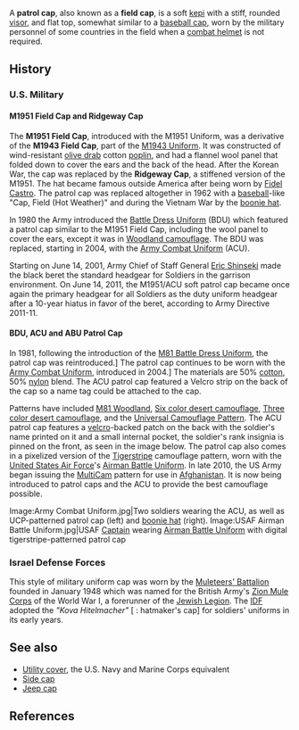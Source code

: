 A **patrol cap**, also known as a **field cap**, is a soft
[kepi](kepi "wikilink") with a stiff, rounded [visor](visor "wikilink"),
and flat top, somewhat similar to a [baseball
cap](baseball_cap "wikilink"), worn by the military personnel of some
countries in the field when a [combat helmet](combat_helmet "wikilink")
is not required.

## History

### U.S. Military

#### M1951 Field Cap and Ridgeway Cap

The **M1951 Field Cap**, introduced with the M1951 Uniform, was a
derivative of the **M1943 Field Cap**, part of the [M1943
Uniform](M1943_Uniform "wikilink"). It was constructed of wind-resistant
[olive drab](olive_drab "wikilink") cotton [poplin](poplin "wikilink"),
and had a flannel wool panel that folded down to cover the ears and the
back of the head. After the Korean War, the cap was replaced by the
**Ridgeway Cap**, a stiffened version of the M1951. The hat became
famous outside America after being worn by [Fidel
Castro](Fidel_Castro "wikilink"). The patrol cap was replaced altogether
in 1962 with a [baseball](baseball_cap "wikilink")-like "Cap, Field (Hot
Weather)" and during the Vietnam War by the [boonie
hat](boonie_hat "wikilink").

In 1980 the Army introduced the [Battle Dress
Uniform](Battle_Dress_Uniform "wikilink") (BDU) which featured a patrol
cap similar to the M1951 Field Cap, including the wool panel to cover
the ears, except it was in [Woodland
camouflage](M81_Woodland "wikilink"). The BDU was replaced, starting in
2004, with the [Army Combat Uniform](Army_Combat_Uniform "wikilink")
(ACU).

Starting on June 14, 2001, Army Chief of Staff General [Eric
Shinseki](Eric_Shinseki "wikilink") made the black beret the standard
headgear for Soldiers in the garrison environment. On June 14, 2011, the
M1951/ACU soft patrol cap became once again the primary headgear for all
Soldiers as the duty uniform headgear after a 10-year hiatus in favor of
the beret, according to Army Directive 2011-11.

#### BDU, ACU and ABU Patrol Cap

In 1981, following the introduction of the [M81 Battle Dress
Uniform](M81_Battle_Dress_Uniform "wikilink"), the patrol cap was
reintroduced.\] The patrol cap continues to be worn with the [Army
Combat Uniform](Army_Combat_Uniform "wikilink"), introduced in 2004.\]
The materials are 50% [cotton](cotton "wikilink"), 50%
[nylon](nylon "wikilink") blend. The ACU patrol cap featured a Velcro
strip on the back of the cap so a name tag could be attached to the cap.

Patterns have included [M81 Woodland](M81_Woodland "wikilink"), [Six
color desert camouflage](Six_color_desert_camouflage "wikilink"), [Three
color desert camouflage](Three_color_desert_camouflage "wikilink"), and
the [Universal Camouflage
Pattern](Universal_Camouflage_Pattern "wikilink"). The ACU patrol cap
features a [velcro](velcro "wikilink")-backed patch on the back with the
soldier's name printed on it and a small internal pocket, the soldier's
rank insignia is pinned on the front, as seen in the image below. The
patrol cap also comes in a pixelized version of the
[Tigerstripe](Tigerstripe "wikilink") camouflage pattern, worn with the
[United States Air Force](United_States_Air_Force "wikilink")'s [Airman
Battle Uniform](Airman_Battle_Uniform "wikilink"). In late 2010, the US
Army began issuing the [MultiCam](MultiCam "wikilink") pattern for use
in [Afghanistan](Afghanistan "wikilink"). It is now being introduced to
patrol caps and the ACU to provide the best camouflage possible.

Image:Army Combat Uniform.jpg\|Two soldiers wearing the ACU, as well as
UCP-patterned patrol cap (left) and [boonie hat](boonie_hat "wikilink")
(right). Image:USAF Airman Battle Uniform.jpg\|USAF
[Captain](Captain_(United_States)#U.S._Army,_U.S._Air_Force,_and_U.S._Marine_Corps "wikilink")
wearing [Airman Battle Uniform](Airman_Battle_Uniform "wikilink") with
digital tigerstripe-patterned patrol cap

### Israel Defense Forces

This style of military uniform cap was worn by the [Muleteers'
Battalion](:he:גדוד_נהגי_הפרדות_(צה"ל) "wikilink") founded in January
1948 which was named for the British Army's [Zion Mule
Corps](Zion_Mule_Corps "wikilink") of the World War I, a forerunner of
the [Jewish Legion](Jewish_Legion "wikilink"). The
[IDF](Israel_Defense_Forces "wikilink") adopted the *"Kova Hitelmacher"*
\[ : hatmaker's cap\] for soldiers' uniforms in its early years.

## See also

-   [Utility cover](Utility_cover "wikilink"), the U.S. Navy and Marine
    Corps equivalent
-   [Side cap](Side_cap "wikilink")
-   [Jeep cap](Jeep_cap "wikilink")

## References